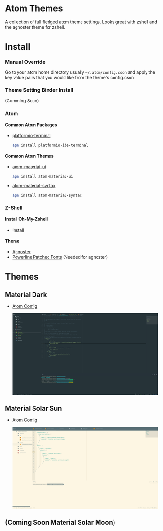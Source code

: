 # Atom Themes
A collection of full fledged atom theme settings. Looks great with
zshell and the agnoster theme for zshell.

# Install

### Manual Override
Go to your atom home directory usually `~/.atom/config.cson` and apply the
key value pairs that you would like from the theme's config.cson

### Theme Setting Binder Install
(Comming Soon)

### Atom

#### Common Atom Packages
- [platformio-terminal](https://atom.io/packages/platformio-ide-terminal)
  ```sh
  apm install platformio-ide-terminal
  ```

#### Common Atom Themes
- [atom-material-ui](https://atom.io/themes/atom-material-ui)
  ```sh
  apm install atom-material-ui
  ```
- [atom-material-syntax](https://atom.io/themes/atom-material-syntax)
  ```sh
  apm install atom-material-syntax
  ```

### Z-Shell

#### Install Oh-My-Zshell
- [Install](https://github.com/andresteingress/oh-my-zsh)

#### Theme

- [Agnoster](https://github.com/agnoster/agnoster-zsh-theme)
- [Powerline Patched Fonts](https://github.com/powerline/fonts) (Needed for agnoster)

# Themes

## Material Dark
- [Atom Config](./material-dark/config.cson)

  ![Atom Dark Material](./material-dark/preview.png)

## Material Solar Sun
- [Atom Config](./material-solar-sun/config.cson)

  ![Atom Dark Material](./material-solar-sun/preview.png)

## (Coming Soon Material Solar Moon)
